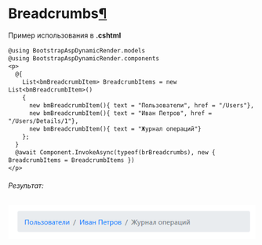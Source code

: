 # Breadcrumbs[¶](https://getbootstrap.com/docs/4.3/components/breadcrumb/)

Пример использования в **.cshtml**
```cshtml
@using BootstrapAspDynamicRender.models
@using BootstrapAspDynamicRender.components
<p>
  @{
    List<bmBreadcrumbItem> BreadcrumbItems = new List<bmBreadcrumbItem>()
	{
      new bmBreadcrumbItem(){ text = "Пользователи", href = "/Users"},
      new bmBreadcrumbItem(){ text = "Иван Петров", href = "/Users/Details/1"},
      new bmBreadcrumbItem(){ text = "Журнал операций"}
    };
  }
  @await Component.InvokeAsync(typeof(brBreadcrumbs), new { BreadcrumbItems = BreadcrumbItems })
</p>
```

###### Результат:

![Bootstrap - breadcrumb demo](../../demo/breadcrumb.png)